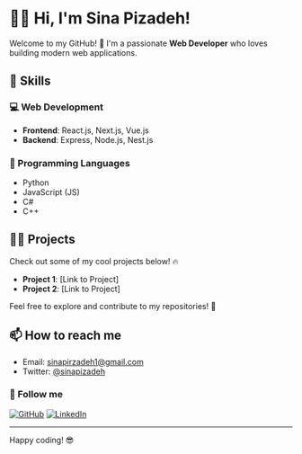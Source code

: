 # 👨‍💻 Hi, I'm Sina Pizadeh!

Welcome to my GitHub! 🚀 I'm a passionate **Web Developer** who loves building modern web applications.

## 🚀 Skills

### 💻 Web Development
- **Frontend**: React.js, Next.js, Vue.js
- **Backend**: Express, Node.js, Nest.js

### 🔧 Programming Languages
- Python
- JavaScript (JS)
- C#
- C++

## 🧑‍💻 Projects
Check out some of my cool projects below! 🔥

- **Project 1**: [Link to Project]
- **Project 2**: [Link to Project]

Feel free to explore and contribute to my repositories! 🌟

## 📫 How to reach me
- Email: [sinapirzadeh1@gmail.com](mailto:sinapirzadeh1@gmail.com)
- Twitter: [@sinapizadeh](https://twitter.com/sinapizadeh)

### 🔗 Follow me
[![GitHub](https://img.shields.io/badge/GitHub-Profile-blue)](https://github.com/sinapizadeh)
[![LinkedIn](https://img.shields.io/badge/LinkedIn-Profile-blue)](https://www.linkedin.com/in/sinapizadeh)

---

Happy coding! 😎
